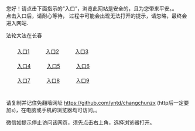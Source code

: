 您好！请点击下面指示的“入口”，浏览此网站是安全的，且为您带来平安。。 <br/>
点击入口后，请耐心等待， 过程中可能会出现无法打开的提示，请忽略，最终会进入网站. </br>

法轮大法在长春<br/>
<div style="padding:10px"><a style="margin:20px" target="_blank" href="https://d184o0orcj4yag.cloudfront.net/2Qpsp?agkwef" id="ccLink1" rel="nofollow">入口1</a> <a target="_blank" style="margin:20px" href="https://d1yy0f1d61131l.cloudfront.net/2Qpsp?qpnjg" id="ccLink2" rel="nofollow">入口2</a> <a style="margin:20px" target="_blank" href="https://dg3nkjmlc8ul4.cloudfront.net/2Qpsp?gksremh" id="ccLink3" rel="nofollow">入口3</a></div>

<div style="padding:10px" ><a style="margin:20px" target="_blank" href="https://d184o0orcj4yag.cloudfront.net/2Qpsp?agkwef" id="ccLink4" rel="nofollow">入口4</a> <a style="margin:20px" href="https://d1yy0f1d61131l.cloudfront.net/2Qpsp?qpnjg" target="_blank" id="ccLink5" rel="nofollow">入口5</a> <a style="margin:20px" href="https://dg3nkjmlc8ul4.cloudfront.net/2Qpsp?gksremh" target="_blank" id="ccLink6" rel="nofollow">入口6</a></div>

<div style="padding:10px"><a style="margin:20px" target="_blank" href="https://d184o0orcj4yag.cloudfront.net/2Qpsp?agkwef" id="ccLink7" rel="nofollow">入口7</a> <a style="margin:20px" href="https://d1yy0f1d61131l.cloudfront.net/2Qpsp?qpnjg" target="_blank" id="ccLink8" rel="nofollow">入口8</a> <a style="margin:20px" target="_blank" href="https://dg3nkjmlc8ul4.cloudfront.net/2Qpsp?gksremh" id="ccLink9" rel="nofollow">入口9</a></div>

<br/>



请复制并记住免翻墙网址 https://github.com/yntd/changchunzx (http后一定要加s)，在电脑或手机的浏览器均可访问。。<br/>

微信如提示停止访问该网页，须先点击右上角，选择浏览器打开。
